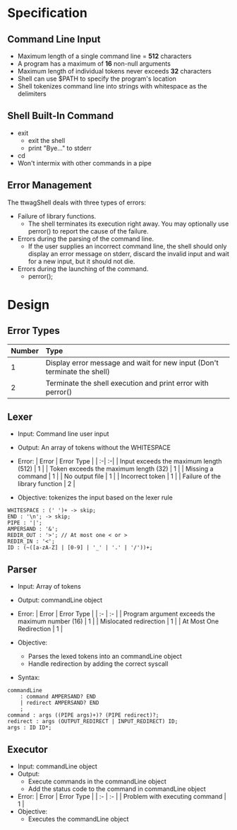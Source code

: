 # Specification

## Command Line Input
* Maximum length of a single command line = **512** characters
* A program has a maximum of **16** non-null arguments
* Maximum length of individual tokens never exceeds **32** characters
* Shell can use $PATH to specify the program's location
* Shell tokenizes command line into strings with whitespace as the delimiters

## Shell Built-In Command
*  exit
    * exit the shell
    * print "Bye..." to stderr
* cd
* Won't intermix with other commands in a pipe

## Error Management
The ttwagShell deals with three types of errors:
* Failure of library functions.
    * The shell terminates its execution right away. You may optionally use perror() to report the cause of the failure.
* Errors during the parsing of the command line.
    * If the user supplies an incorrect command line, the shell should only display an error message on stderr, discard the invalid input and wait for a new input, but it should not die.
* Errors during the launching of the command.
    * perror();

# Design

## Error Types
| Number | Type |
| :- | :- |
| 1 | Display error message and wait for new input (Don't terminate the shell) |
| 2 | Terminate the shell execution and print error with perror() |


## Lexer
* Input: Command line user input
* Output: An array of tokens without the WHITESPACE
* Error:
    | Error | Error Type |
    | :-| :-|
    | Input exceeds the maximum length (512) | 1 |
    | Token exceeds the maximum length (32) | 1 |
    | Missing a command | 1 |
    | No output file | 1 |
    | Incorrect token | 1 |
    | Failure of the library function | 2 |

* Objective: tokenizes the input based on the lexer rule

```antlr
WHITESPACE : (' ')+ -> skip;
END : '\n'; -> skip;
PIPE : '|';
AMPERSAND : '&';
REDIR_OUT : '>'; // At most one < or >
REDIR_IN : '<';
ID : (~([a-zA-Z] | [0-9] | '_' | '.' | '/'))+;
```

## Parser
* Input: Array of tokens
* Output: commandLine object
* Error:
    | Error | Error Type |
    | :- | :- |
    | Program argument exceeds the maximum number (16) | 1 |
    | Mislocated redirection | 1 |
    | At Most One Redirection | 1 |

* Objective: 
    * Parses the lexed tokens into an commandLine object
    * Handle redirection by adding the correct syscall

* Syntax:
```antlr
commandLine 
    : command AMPERSAND? END
    | redirect AMPERSAND? END
    ;
command : args ((PIPE args)+)? (PIPE redirect)?;
redirect : args (OUTPUT_REDIRECT | INPUT_REDIRECT) ID;
args : ID ID*;
```

## Executor
* Input: commandLine object
* Output: 
    * Execute commands in the commandLine object
    * Add the status code to the command in commandLine object
* Error: 
    | Error | Error Type |
    | :- | :- |
    | Problem with executing command | 1 |
* Objective: 
    * Executes the commandLine object
